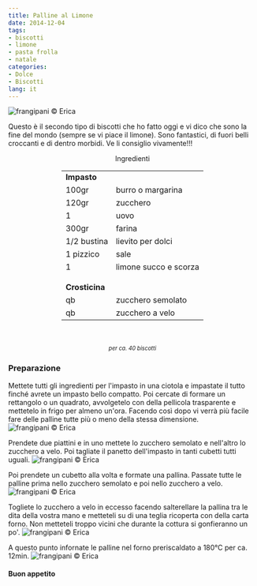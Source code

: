 ```yaml
---
title: Palline al Limone
date: 2014-12-04
tags:
- biscotti
- limone
- pasta frolla
- natale
categories:
- Dolce
- Biscotti
lang: it
---
```

![](header.jpg "frangipani © Erica")

Questo è il secondo tipo di biscotti che ho fatto oggi e vi dico che sono la fine del mondo (sempre se vi piace il limone). Sono fantastici, di fuori belli croccanti e di dentro morbidi. Ve li consiglio vivamente!!!


<div id="wrapper" style="text-align: center">
  <div id="yourdiv" style="display: inline-block;">
    <div class="ingredients">
      <div class="ingredients-title">Ingredienti</div>
      <table>
        <tbody>
          <tr>
            <td colspan="2"><b>Impasto</b></td>
          </tr>
          <tr>
            <td>100gr</td>
            <td>burro o margarina</td>
          </tr>
          <tr>
            <td>120gr</td>
            <td>zucchero</td>
          </tr>
          <tr>
            <td>1</td>
            <td>uovo</td>
          </tr>
          <tr>
            <td>300gr</td>
            <td>farina</td>
          </tr>
          <tr>
            <td>1/2 bustina</td>
            <td>lievito per dolci</td>
          </tr>
          <tr>
            <td>1 pizzico</td>
            <td>sale</td>
          </tr>
          <tr>
            <td>1</td>
            <td>limone succo e scorza</td>
          </tr>
          <tr style="height: 15px;"></tr>
          <tr>          
            <td colspan="2"><b>Crosticina</b></td>
          </tr>      
          <tr>
            <td>qb</td>
            <td>zucchero semolato</td>
          </tr>
          <tr>
            <td>qb</td>
            <td>zucchero a velo</td>      
          </tr>
        </tbody>
      </table>
      <br></br>
      <i class="pull-right" style="font-size: 80%;">per ca. 40 biscotti</i>
    </div>
  </div>
</div>


<h3>
  <font color="grey">
    <i class="fa fa-cogs"></i>
  </font> Preparazione
</h3>

Mettete tutti gli ingredienti per l'impasto in una ciotola e impastate il tutto finché avrete un impasto bello compatto. Poi cercate di formare un rettangolo o un quadrato, avvolgetelo con della pellicola trasparente e mettetelo in frigo per almeno un'ora. Facendo così dopo vi verrà più facile fare delle palline tutte più o meno della stessa dimensione.
![](impasto.jpg "frangipani © Erica")

Prendete due piattini e in uno mettete lo zucchero semolato e nell'altro lo zucchero a velo. Poi tagliate il panetto dell'impasto in tanti cubetti tutti uguali.
![](tagliare.jpg "frangipani © Erica")

Poi prendete un cubetto alla volta e formate una pallina. Passate tutte le palline prima nello zucchero semolato e poi nello zucchero a velo.
![](zucchero.jpg "frangipani © Erica")

Togliete lo zucchero a velo in eccesso facendo salterellare la pallina tra le dita della vostra mano e metteteli su di una teglia ricoperta con della carta forno. Non metteteli troppo vicini che durante la cottura si gonfieranno un po'.
![](teglia.jpg "frangipani © Erica")

A questo punto infornate le palline nel forno preriscaldato a 180°C per ca. 12min.
![](risultato.jpg "frangipani © Erica")


<h4>Buon appetito
  <font color="red">
    <i class="fa fa-smile-o"></i>
  </font>
</h4>
